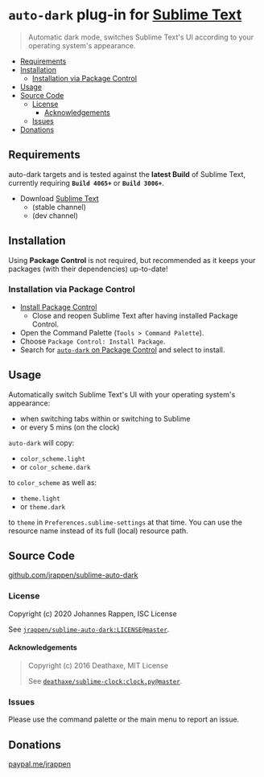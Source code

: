 # `auto-dark` plug-in for [Sublime Text](https://www.sublimetext.com)

> Automatic dark mode, switches Sublime Text's UI according to your operating system's appearance.

* [Requirements](#requirements)
* [Installation](#installation)
    * [Installation via Package Control](#installation-via-package-control)
* [Usage](#usage)
* [Source Code](#source-code)
    * [License](#license)
        * [Acknowledgements](#acknowledgements)
    * [Issues](#issues)
* [Donations](#donations)

## Requirements

auto-dark targets and is tested against the **latest Build** of Sublime Text, currently requiring **`Build 4065+`** or **`Build 3006+`**.

* Download [Sublime Text](https://www.sublimetext.com)
    * (stable channel)
    * (dev channel)

## Installation

Using **Package Control** is not required, but recommended as it keeps your packages (with their dependencies) up-to-date!

### Installation via Package Control

* [Install Package Control](https://packagecontrol.io/installation)
    * Close and reopen Sublime Text after having installed Package Control.
* Open the Command Palette (`Tools > Command Palette`).
* Choose `Package Control: Install Package`.
* Search for [`auto-dark` on Package Control](https://packagecontrol.io/packages/auto-dark) and select to install.

## Usage

Automatically switch Sublime Text's UI with your operating system's appearance:

* when switching tabs within or switching to Sublime
* or every 5 mins (on the clock)

`auto-dark` will copy:

* `color_scheme.light`
* or `color_scheme.dark`

to `color_scheme` as well as:

* `theme.light`
* or `theme.dark`

to `theme` in `Preferences.sublime-settings` at that time.
You can use the resource name instead of its full (local) resource path.

## Source Code

[github.com/jrappen/sublime-auto-dark](https://www.github.com/jrappen/sublime-auto-dark)

### License

Copyright (c) 2020 Johannes Rappen, ISC License

See [`jrappen/sublime-auto-dark:LICENSE@master`](https://github.com/jrappen/sublime-auto-dark/blob/master/LICENSE).

#### Acknowledgements

> Copyright (c) 2016 Deathaxe, MIT License
>
> See [`deathaxe/sublime-clock:clock.py@master`](https://github.com/deathaxe/sublime-clock/blob/master/clock.py).

### Issues

Please use the command palette or the main menu to report an issue.

## Donations

[paypal.me/jrappen](https://www.paypal.me/jrappen)
